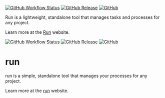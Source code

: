 [![GitHub Workflow Status](https://img.shields.io/github/actions/workflow/status/aymericbeaumet/run/ci.yml?branch=master&label=ci)](https://github.com/aymericbeaumet/run/actions/workflows/ci.yml) [![GitHub Release](https://img.shields.io/github/v/release/aymericbeaumet/run)](https://github.com/aymericbeaumet/run/releases) [![GitHub](https://img.shields.io/github/license/aymericbeaumet/run)](https://github.com/aymericbeaumet/run-cli/blob/master/license.md)

Run is a lightweight, standalone tool that manages tasks and processes for any project.

Learn more at the [Run](https://run-cli.org) website.

[![GitHub Workflow Status](https://img.shields.io/github/actions/workflow/status/aymericbeaumet/run/ci.yml?branch=master&label=ci)](https://github.com/aymericbeaumet/run/actions/workflows/ci.yml) [![GitHub Release](https://img.shields.io/github/v/release/aymericbeaumet/run)](https://github.com/aymericbeaumet/run/releases) [![GitHub](https://img.shields.io/github/license/aymericbeaumet/run)](https://github.com/aymericbeaumet/run-cli/blob/master/license.md)

# run

run is a simple, standalone tool that manages your processes for any project.

Learn more at the [run](https://run-cli.org) website.
